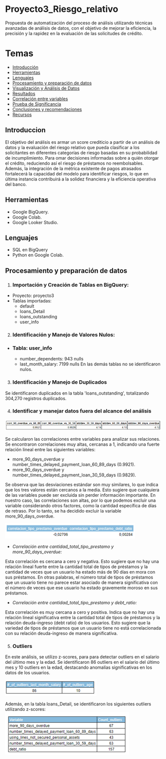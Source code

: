 # Proyecto3_Riesgo_relativo
Propuesta de automatización del proceso de análisis utilizando técnicas avanzadas de análisis de datos, con el objetivo de mejorar la eficiencia, la precisión y la rapidez en la evaluación de las solicitudes de crédito.
# Temas
- [Introducción](#introducción)
- [Herramientas](#herramientas)
- [Lenguajes](#lenguajes)
- [Procesamiento y preparación de datos](#procesamiento-y-preparación-de-datos)
- [Visualización y Análisis de Datos](#visualización-y-análisis-de-datos)
- [Resultados](#resultados)
- [Correlación entre variables](#correlación-entre-variables)
- [Prueba de Significancia](#prueba-de-significancia) 
- [Conclusiones y recomendaciones](#conclusiones-y-recomendaciones)
- [Recursos](#recursos)

## Introduccion
El objetivo del análisis es armar un score crediticio a partir de un análisis de datos y la evaluación del riesgo relativo que pueda clasificar a los solicitantes en diferentes categorías de riesgo basadas en su probabilidad de incumplimiento. Para omar decisiones informadas sobre a quién otorgar el crédito, reduciendo así el riesgo de préstamos no reembolsables. Además, la integración de la métrica existente de pagos atrasados fortalecerá la capacidad del modelo para identificar riesgos, lo que en última instancia contribuirá a la solidez financiera y la eficiencia operativa del banco.

## Herramientas
- Google BigQuery.
- Google Colab.
- Google Looker Studio.
## Lenguajes
- SQL en BigQuery
- Python en Google Colab.
## Procesamiento y preparación de datos
1. ### Importación y Creación de Tablas en BigQuery:
- Proyecto: proyecto3
- Tablas importadas:
  - default
  - loans_Detail
  - loans_outstanding
  - user_info
2. ### Identificación y Manejo de Valores Nulos:
- ### Tabla: user_info
  - number_dependents: 943 nulls
  - last_month_salary: 7199 nulls
  En las demás tablas no se identificaron nulos.

3. ### Identificación y Manejo de Duplicados
Se identificaron duplicados en la tabla 'loans_outstanding', totalizando 304,270 registros duplicados.

4. ### Identificar y manejar datos fuera del alcance del análisis

 ![](imagenes/corr_stddev.png)
 
Se calcularon las correlaciones entre variables para analizar sus relaciones. Se encontraron correlaciones muy altas, cercanas a 1, indicando una fuerte relación lineal entre las siguientes variables:

   - more_90_days_overdue y number_times_delayed_payment_loan_60_89_days (0.9921).
   - more_90_days_overdue y number_times_delayed_payment_loan_30_59_days (0.9829).

Se observa que las desviaciones estándar son muy similares, lo que indica que los tres valores están cercanos a la media. Esto sugiere que cualquiera de las variables puede ser excluida sin perder información importante. En nuestro caso, las correlaciones son altas, por lo que podemos excluir una variable considerando otros factores, como la cantidad específica de días de retraso. Por lo tanto, se ha decidido excluir la variable more_90_days_overdue.

 ![](imagenes/corr_total_loan_type.png)

- *Correlación entre cantidad_total_tipo_prestamo y more_90_days_overdue:*

Esta correlación es cercana a cero y negativa. Esto sugiere que no hay una relación lineal fuerte entre la cantidad total de tipos de préstamos y la cantidad de veces que un usuario ha estado más de 90 días en mora con sus préstamos. En otras palabras, el número total de tipos de préstamos que un usuario tiene no parece estar asociado de manera significativa con el número de veces que ese usuario ha estado gravemente moroso en sus préstamos.

- *Correlación entre cantidad_total_tipo_prestamo y debt_ratio:*

Esta correlación es muy cercana a cero y positiva. Indica que no hay una relación lineal significativa entre la cantidad total de tipos de préstamos y la relación deuda-ingreso (debt ratio) de los usuarios. Esto sugiere que la variedad de tipos de préstamos que un usuario tiene no está correlacionada con su relación deuda-ingreso de manera significativa.

5. ### Outliers
En este análisis, se utilizo z-scores, para para detectar outliers en el salario del último mes y la edad. Se identificaron 86 outliers en el salario del último mes y 10 outliers en la edad, destacando anomalías significativas en los datos de los usuarios.

 ![](imagenes/outliers_user_info.png)
 
Además, en la tabla loans_Detail, se identificaron los siguientes outliers utilizando z-scores:
 ![](imagenes/outliers_loans_details.png)

